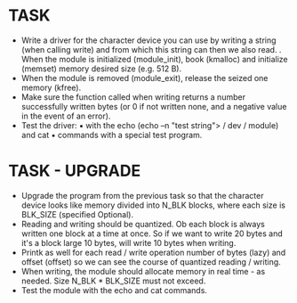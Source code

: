 # TASK
- Write a driver for the character device you can use by
writing a string (when calling write) and from which this string can then
we also read.
. When the module is initialized
(module_init), book
(kmalloc) and initialize
(memset) memory desired
size (e.g. 512 B).
- When the module is removed (module_exit), release the seized one
memory (kfree).
- Make sure the function called when writing returns a number
successfully written bytes (or 0 if not written
none, and a negative value in the event of an error).
- Test the driver: ▪ with the echo (echo –n "test string"> / dev / module) and cat ▪ commands with a special test program.

# TASK - UPGRADE
- Upgrade the program from the previous task so that
the character device looks like memory divided into
N_BLK blocks, where each size is BLK_SIZE (specified
Optional).
- Reading and writing should be quantized. Ob
each block is always written one block at a time
at once. So if we want to write 20 bytes and it's a block
large 10 bytes, will write 10 bytes when writing.
- Printk as well for each read / write operation
number of bytes (lazy) and offset (offset) so we can see
the course of quantized reading / writing.
- When writing, the module should allocate memory in real time - as needed. Size N_BLK * BLK_SIZE must not exceed.
- Test the module with the echo and cat commands.
